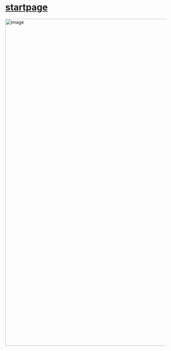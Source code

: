 # [startpage](https://zuyoo.github.io/startpage)
<img width="1900" height="1022" alt="image" src="https://github.com/user-attachments/assets/0cea3422-87a1-487e-86ce-98d0878f2710" />
